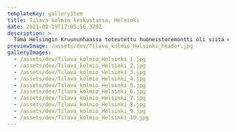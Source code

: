 ```yaml
---
templateKey: galleryItem
title: Tilava kolmio keskustassa, Helsinki
date: 2021-08-19T17:05:56.370Z
description: >-
  Tämä Helsingin Kruununhaassa toteutettu huoneistoremontti oli siitä erilainen toimeksianto, että perhe asui sekä suunnittelun että remontin ajan ulkomailla. Suunnitteluvaihe onnistui hyvin erilaisten sähköisten järjestelmien avulla ja materiaalinäytteet kulkivat postissa. Perhe oli oikein tyytyväinen lopputulokseen. Suunnittelin tähän asuntoon kaikki pinnat, valaistuksen, kiintokalusteet, huonekalut, tekstiilit ja osan koriste-esineistäkin. Olohuoneessa ja keittiössä epäsuoraa valaistusta varten rakennettiin kotelot ja niihin asennettiin upeat kipsilistat.
previewImage: /assets/dev/Tilava_kolmio_Helsinki_header.jpg
galleryImages:
  - /assets/dev/Tilava_kolmio_Helsinki_1.jpg
  - /assets/dev/Tilava_kolmio_Helsinki_2.jpg
  - /assets/dev/Tilava_kolmio_Helsinki_3.jpg
  - /assets/dev/Tilava_kolmio_Helsinki_4.jpg
  - /assets/dev/Tilava_kolmio_Helsinki_5.jpg
  - /assets/dev/Tilava_kolmio_Helsinki_6.jpg
  - /assets/dev/Tilava_kolmio_Helsinki_7.jpg
  - /assets/dev/Tilava_kolmio_Helsinki_8.jpg
  - /assets/dev/Tilava_kolmio_Helsinki_9.jpg
  - /assets/dev/Tilava_kolmio_Helsinki_10.jpg
---
```

